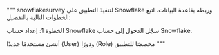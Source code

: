 """ snowflakesurvey
لتنفيذ التطبيق على Snowflake وربطه بقاعدة البيانات، اتبع الخطوات التالية بالتفصيل:

الخطوة 1: إعداد حساب Snowflake
سجّل الدخول إلى حساب Snowflake.

أنشئ مستخدمًا جديدًا (User) ودورًا (Role) مخصصًا للتطبيق
"""
